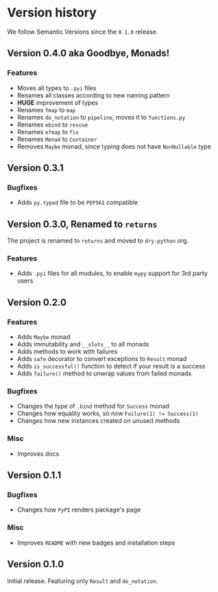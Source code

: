 # Version history

We follow Semantic Versions since the `0.1.0` release.


## Version 0.4.0 aka Goodbye, Monads!

### Features

- Moves all types to `.pyi` files
- Renames all classes according to new naming pattern
- **HUGE** improvement of types
- Renames `fmap` to `map`
- Renames `do_notation` to `pipeline`, moves it to `functions.py`
- Renames `ebind` to `rescue`
- Renames `efmap` to `fix`
- Renames `Monad` to `Container`
- Removes `Maybe` monad, since typing does not have `NonNullable` type


## Version 0.3.1

### Bugfixes

- Adds `py.typed` file to be `PEP561` compatible


## Version 0.3.0, Renamed to `returns`

The project is renamed to `returns` and moved to `dry-python` org.

### Features

- Adds `.pyi` files for all modules,
  to enable `mypy` support for 3rd party users


## Version 0.2.0

### Features

- Adds `Maybe` monad
- Adds immutability and `__slots__` to all monads
- Adds methods to work with failures
- Adds `safe` decorator to convert exceptions to `Result` monad
- Adds `is_successful()` function to detect if your result is a success
- Adds `failure()` method to unwrap values from failed monads

### Bugfixes

- Changes the type of `.bind` method for `Success` monad
- Changes how equality works, so now `Failure(1) != Success(1)`
- Changes how new instances created on unused methods

### Misc

- Improves docs


## Version 0.1.1

### Bugfixes

- Changes how `PyPI` renders package's page

### Misc

- Improves `README` with new badges and installation steps


## Version 0.1.0

Initial release. Featuring only `Result` and `do_notation`.
